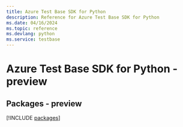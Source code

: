 ```yaml
---
title: Azure Test Base SDK for Python
description: Reference for Azure Test Base SDK for Python
ms.date: 04/16/2024
ms.topic: reference
ms.devlang: python
ms.service: testbase
---
```

# Azure Test Base SDK for Python - preview
## Packages - preview
[!INCLUDE [packages](test-base-index.md)]